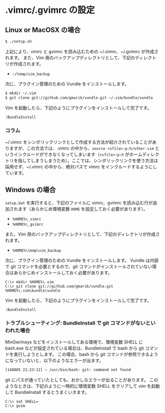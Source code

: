 # .vimrc/.gvimrc の設定

## Linux or MacOSX の場合

```bash
$ ./setup.sh
```

上記により、vimrc と gvimrc を読み込むための ~/.vimrc、~/.gvimrc が作成されます。
また、Vim 用のバックアップディレクトリとして、下記のディレクトリが作成されます。

 - `~/temp/vim_backup`

次に、プラグイン管理のための Vundle をインストールします。

```bash
$ mkdir ~/.vim
$ git clone git://github.com/gmarik/vundle.git ~/.vim/bundle/vundle
```

Vim を起動したら、下記のようにプラグインをインストールして完了です。

```vim
:BundleInstall
```

### コラム
~/.vimrc をシンボリックリンクとして作成する方法が紹介されていることがありますが、この方法では、.vimrc の中から、`source <sfile>:p:h/other.vim` というインクルードができなくなってしまいます（`<sfile>:p:h` がホームディレクトリを指してしまうしまうため）。ここでは、シンボリックリンクを使う方法は採用せず、~/.vimrc の中から、絶対パスで vimrc をインクルードするようにしています。

## Windows の場合

`setup.bat` を実行すると、下記のファイルに vimrc、gvimrc を読み込む行が追加されます（あらかじめ環境変数 `HOME` を設定しておく必要があります）。

 * `%HOME%\_vimrc`
 * `%HOME%\_gvimrc`

また、Vim 用のバックアップディレクトリとして、下記のディレクトリが作成されます。

 - `%HOME%\temp\vim_backup`

次に、プラグイン管理のための Vundle をインストールします。
Vundle は内部で git コマンドを必要とするので、git コマンドがインストールされていない場合はあらかじめインストールしておく必要があります。

```
C:\> mkdir %HOME%\.vim
C:\> git clone git://github.com/gmarik/vundle.git %HOME%\.vim\bundle\vundle
```

Vim を起動したら、下記のようにプラグインをインストールして完了です。

```vim
:BundleInstall
```

### トラブルシューティング: BundleInstall で git コマンドがないといわれた場合

MinGw/msys などをインストールしてある環境で、環境変数 SHELL に bash.exe などが設定されている場合は、BundleInstall で bash から git コマンドを実行しようとします。
この場合、bash から git コマンドが参照できるようになっていないと、以下のようなエラーが出ます。

```bash
[140805 21:23:12] > /usr/bin/bash: git: command not found
```

git にパスが通っていたとしても、おかしなエラーが出ることがあります。
このようなときは、下記のように一時的に環境変数 SHELL をクリアして vim を起動して BundleInstall するとうまくいきます。

```doc
C:\> set SHELL=
C:\> gvim
```
